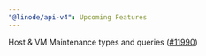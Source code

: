 ```yaml
---
"@linode/api-v4": Upcoming Features
---
```


Host & VM Maintenance types and queries ([#11990](https://github.com/linode/manager/pull/11990))

